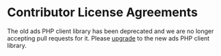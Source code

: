 # Contributor License Agreements

The old ads PHP client library has been deprecated and we are no longer
accepting pull requests for it. Please
[upgrade](https://github.com/googleads/googleads-php-lib/blob/master/UPGRADING.md)
to the new ads PHP client library.
